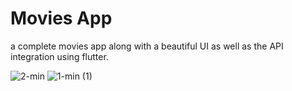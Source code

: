 # Movies App

a complete movies app along with a beautiful UI as well as the API integration using flutter.

![2-min](https://user-images.githubusercontent.com/73375986/131255480-7b9de412-318b-4486-aa90-0190c2c8578c.jpg)
![1-min (1)](https://user-images.githubusercontent.com/73375986/131255513-66ea3669-3280-460a-a611-3856e608aab1.jpg)

